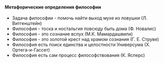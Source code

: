 #### Метафорические определения философии
- Задача философии - помочь найти выход мухе из ловушки (Л. Витгенштейн)
- Философия - тоска и ностальгия повсюду быть дома (Ф. Новалис)
- Философия - это сознание вслух (М.К. Мамардашвили)
- Философия - это золотой крест над храмом сознания (Г. Е. Струве)
- Философия есть поиск единства и целостности Универсума (Х. Ортега-и-Гассет)
- Философия есть сам процесс философствования (К. Ясперс) 


